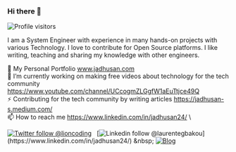 ### Hi there 👋
![Profile visitors](https://visitor-badge.glitch.me/badge?page_id=Jadhusan-S.visitor-badge)

I am a System Engineer with experience in many hands-on projects with various Technology.
I love to contribute for Open Source platforms.
I like writing, teaching and sharing my knowledge with other engineers.

💬 My Personal Portfolio www.jadhusan.com             \
🔭 I’m currently working on making free videos about technology for the tech community https://www.youtube.com/channel/UCcogmZLGgfW1aEuTtjce49Q     \
⚡ Contributing for the tech community by writing articles https://jadhusan-s.medium.com/       \
📫 How to reach me https://www.linkedin.com/in/jadhusan24/                  \

<!--
**Jadhusan-S/Jadhusan-S** is a ✨ _special_ ✨ repository because its `README.md` (this file) appears on your GitHub profile.

Here are some ideas to get you started:

- 🔭 I’m currently working on ...
- 🌱 I’m currently learning ...
- 👯 I’m looking to collaborate on ...
- 🤔 I’m looking for help with ...
- 💬 Ask me about ...
- 📫 How to reach me: ...
- 😄 Pronouns: ...
- ⚡ Fun fact: ...

[![MVP Profile](https://img.shields.io/badge/MVP-Developer%20Technologies%20🏆-blue?style=flat&logo=microsoft)](https://mvp.microsoft.com/en-us/PublicProfile/5003669) &nbsp;

-->


[![Twitter follow @lioncoding](https://img.shields.io/twitter/url?style=social&url=https%3A%2F%2Ftwitter.com%2FDarkMoon24V)](https://twitter.com/DarkMoon24V) &nbsp;
[![Linkedin follow @laurentegbakou](**https://img.shields.io/badge/-laurentegbakou-blue?style=flat-square&logo=Linkedin&logoColor=white&link=https://www.linkedin.com/in/laurentegbakou/**)](https://www.linkedin.com/in/jadhusan24/) &nbsp;
[![Blog](https://img.shields.io/twitter/url?url=https%3A%2F%2Fwww.linkedin.com%2Fin%2Fjadhusan24%2F)](www.jadhusan.com) &nbsp;

